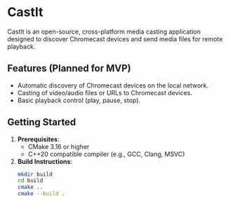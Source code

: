 # CastIt

CastIt is an open-source, cross-platform media casting application designed to discover Chromecast devices and send media files for remote playback.

## Features (Planned for MVP)
- Automatic discovery of Chromecast devices on the local network.
- Casting of video/audio files or URLs to Chromecast devices.
- Basic playback control (play, pause, stop).

## Getting Started
1. **Prerequisites**:
   - CMake 3.16 or higher
   - C++20 compatible compiler (e.g., GCC, Clang, MSVC)
2. **Build Instructions**:
   ```bash
   mkdir build
   cd build
   cmake ..
   cmake --build .